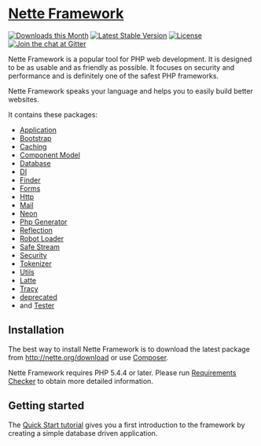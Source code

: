 [Nette Framework](http://nette.org)
===================================

[![Downloads this Month](https://img.shields.io/packagist/dm/nette/nette.svg)](https://packagist.org/packages/nette/nette)
[![Latest Stable Version](https://poser.pugx.org/nette/nette/v/stable)](https://github.com/nette/nette/releases)
[![License](https://img.shields.io/badge/license-New%20BSD-blue.svg)](https://github.com/nette/nette/blob/master/license.md)
[![Join the chat at Gitter](https://img.shields.io/badge/Gitter-join%20chat-green.svg)](https://gitter.im/nette/nette)

Nette Framework is a popular tool for PHP web development. It is designed to be
as usable and as friendly as possible. It focuses on security and
performance and is definitely one of the safest PHP frameworks.

Nette Framework speaks your language and helps you to easily build better websites.

It contains these packages:
- [Application](http://github.com/nette/application)
- [Bootstrap](http://github.com/nette/bootstrap)
- [Caching](http://github.com/nette/caching)
- [Component Model](http://github.com/nette/component-model)
- [Database](http://github.com/nette/database)
- [DI](http://github.com/nette/di)
- [Finder](http://github.com/nette/finder)
- [Forms](http://github.com/nette/forms)
- [Http](http://github.com/nette/http)
- [Mail](http://github.com/nette/mail)
- [Neon](http://github.com/nette/neon)
- [Php Generator](http://github.com/nette/php-generator)
- [Reflection](http://github.com/nette/reflection)
- [Robot Loader](http://github.com/nette/robot-loader)
- [Safe Stream](http://github.com/nette/safe-stream)
- [Security](http://github.com/nette/security)
- [Tokenizer](http://github.com/nette/tokenizer)
- [Utils](http://github.com/nette/utils)
- [Latte](http://latte.nette.org)
- [Tracy](http://tracy.nette.org)
- [deprecated](http://github.com/nette/deprecated)
- and [Tester](http://tester.nette.org)


Installation
------------

The best way to install Nette Framework is to download the latest package
from http://nette.org/download or use [Composer](http://doc.nette.org/composer).

Nette Framework requires PHP 5.4.4 or later. Please run [Requirements
Checker](http://doc.nette.org/requirements) to obtain more detailed information.


Getting started
---------------

The [Quick Start tutorial](http://doc.nette.org/quickstart) gives you a first
introduction to the framework by creating a simple database driven application.

